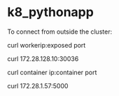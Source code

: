 # k8_pythonapp

To connect from outside the cluster:

curl workerip:exposed port

curl 172.28.128.10:30036

curl container ip:container port
 
curl 172.28.1.57:5000
